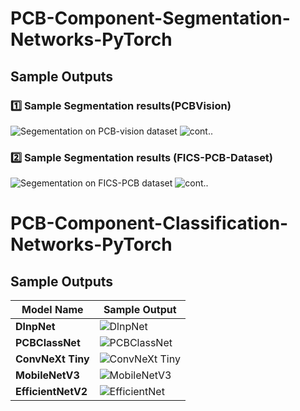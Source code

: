 # PCB-Component-Segmentation-Networks-PyTorch

## Sample Outputs

### 1️⃣ Sample Segmentation results(PCBVision)
![Segementation on PCB-vision dataset](PCBSegmentation/samples/SEG-out.png)
![cont..](PCBSegmentation/samples/seg-out2.png)

### 2️⃣ Sample Segmentation results (FICS-PCB-Dataset)
![Segementation on FICS-PCB dataset](PCBSegmentation/samples/segout3.png)
![cont..](PCBSegmentation/samples/segout4.png)


# PCB-Component-Classification-Networks-PyTorch

## Sample Outputs

| Model Name        | Sample Output                                                         |
| ----------------- | ----------------------------------------------------------------------|
| **DlnpNet**       | ![DlnpNet](PCBClassification/outputs/samples/DlnpNet.png)             |
| **PCBClassNet**   | ![PCBClassNet](PCBClassification/outputs/samples/PCBClassNet.png)     |
| **ConvNeXt Tiny** | ![ConvNeXt Tiny](PCBClassification/outputs/samples/convnext_tiny.png) |
| **MobileNetV3**   | ![MobileNetV3](PCBClassification/outputs/samples/MobileNetv3.png)     |
| **EfficientNetV2**  | ![EfficientNet](PCBClassification/outputs/samples/efficientnet.png)   |

